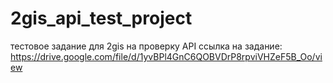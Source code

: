 # 2gis_api_test_project
тестовое задание для 2gis на проверку API
ссылка на задание: https://drive.google.com/file/d/1yvBPl4GnC6QOBVDrP8rpviVHZeF5B_Oo/view


